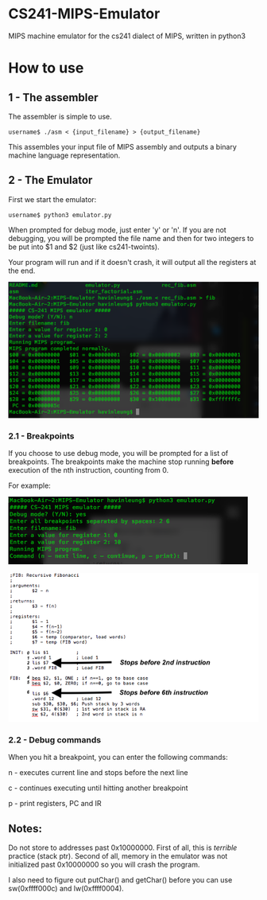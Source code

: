# CS241-MIPS-Emulator
MIPS machine emulator for the cs241 dialect of MIPS, written in python3

# How to use

## 1 - The assembler
The assembler is simple to use.

    username$ ./asm < {input_filename} > {output_filename}

This assembles your input file of MIPS assembly and outputs a binary machine language representation.

## 2 - The Emulator
First we start the emulator:

    username$ python3 emulator.py

When prompted for debug mode, just enter 'y' or 'n'.
If you are not debugging, you will be prompted the file name and then for two integers to be put into $1 and $2 (just like cs241-twoints). 

Your program will run and if it doesn't crash, it will output all the registers at the end.


![sample program](./readme_images/sample.png "sample run")


### 2.1 - Breakpoints
If you choose to use debug mode, you will be prompted for a list of breakpoints. The breakpoints make the machine stop running **before** execution of the nth instruction, counting from 0.

For example:

![breakpoints](./readme_images/breakpoints.png "setting breakpoints")



![breakpoints 1](./readme_images/breakpoints_1.png "explanation of breakpoints")

### 2.2 - Debug commands

When you hit a breakpoint, you can enter the following commands:

n - executes current line and stops before the next line

c - continues executing until hitting another breakpoint

p - print registers, PC and IR

## Notes:

Do not store to addresses past 0x10000000. First of all, this is *terrible* practice (stack ptr). Second of all, memory in the emulator was not initialized past 0x10000000 so you will crash the program.

I also need to figure out putChar() and getChar() before you can use sw(0xffff000c) and lw(0xffff0004).
